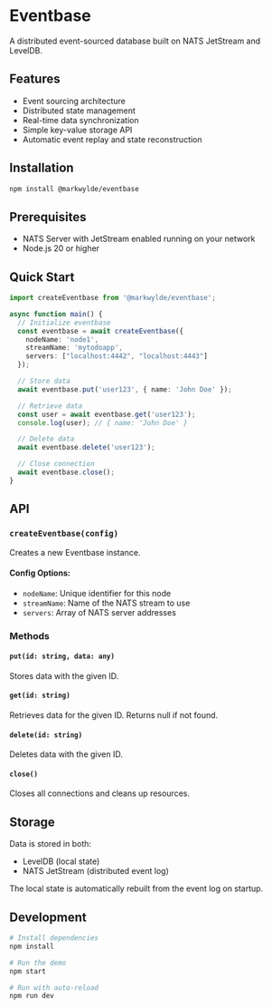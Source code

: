 # Eventbase

A distributed event-sourced database built on NATS JetStream and LevelDB.

## Features
- Event sourcing architecture
- Distributed state management
- Real-time data synchronization
- Simple key-value storage API
- Automatic event replay and state reconstruction

## Installation

```bash
npm install @markwylde/eventbase
```

## Prerequisites

- NATS Server with JetStream enabled running on your network
- Node.js 20 or higher

## Quick Start

```typescript
import createEventbase from '@markwylde/eventbase';

async function main() {
  // Initialize eventbase
  const eventbase = await createEventbase({
    nodeName: 'node1',
    streamName: 'mytodoapp',
    servers: ["localhost:4442", "localhost:4443"]
  });

  // Store data
  await eventbase.put('user123', { name: 'John Doe' });

  // Retrieve data
  const user = await eventbase.get('user123');
  console.log(user); // { name: 'John Doe' }

  // Delete data
  await eventbase.delete('user123');

  // Close connection
  await eventbase.close();
}
```

## API

### `createEventbase(config)`

Creates a new Eventbase instance.

#### Config Options:
- `nodeName`: Unique identifier for this node
- `streamName`: Name of the NATS stream to use
- `servers`: Array of NATS server addresses

### Methods

#### `put(id: string, data: any)`
Stores data with the given ID.

#### `get(id: string)`
Retrieves data for the given ID. Returns null if not found.

#### `delete(id: string)`
Deletes data with the given ID.

#### `close()`
Closes all connections and cleans up resources.

## Storage

Data is stored in both:
- LevelDB (local state)
- NATS JetStream (distributed event log)

The local state is automatically rebuilt from the event log on startup.

## Development

```bash
# Install dependencies
npm install

# Run the demo
npm start

# Run with auto-reload
npm run dev
```
